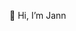  👋 Hi, I’m Jann


<!---
userjann/userjann is a ✨ special ✨ repository because its `README.md` (this file) appears on your GitHub profile.
You can click the Preview link to take a look at your changes.
--->
